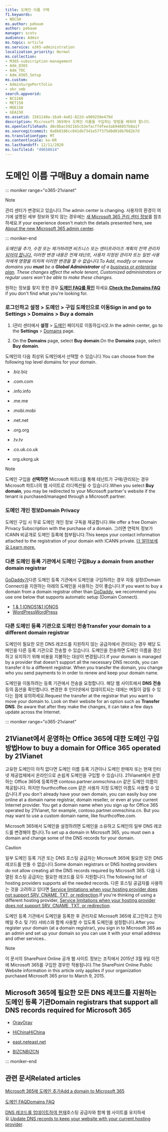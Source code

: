 ```yaml
---
title: 도메인 이름 구매
f1.keywords:
- NOCSH
ms.author: pebaum
author: pebaum
manager: scotv
audience: Admin
ms.topic: article
ms.service: o365-administration
localization_priority: Normal
ms.collection:
- M365-subscription-management
- Adm_O365
- Adm_TOC
- Adm_O365_Setup
ms.custom:
- AdminSurgePortfolio
- okr_smb
search.appverid:
- BCS160
- MET150
- MOE150
- GEA150
ms.assetid: 1561140a-16a9-4a02-822d-a989250e479d
description: Microsoft 365에서 도메인 이름을 구입하는 방법을 배워야 합니다.
ms.openlocfilehash: d8c0bac5921b5cb3efacffdfee3ab948857b8a1f
ms.sourcegitcommit: 0a8b0186cc041db7341e57f375d0d010b7682b7d
ms.translationtype: MT
ms.contentlocale: ko-KR
ms.lasthandoff: 12/11/2020
ms.locfileid: "49658614"
---
```

# <a name="buy-a-domain-name"></a><span data-ttu-id="85b7e-103">도메인 이름 구매</span><span class="sxs-lookup"><span data-stu-id="85b7e-103">Buy a domain name</span></span>

::: moniker range="o365-21vianet"

> [!NOTE]
> <span data-ttu-id="85b7e-104">관리 센터가 변경되고 있습니다.</span><span class="sxs-lookup"><span data-stu-id="85b7e-104">The admin center is changing.</span></span> <span data-ttu-id="85b7e-105">사용자의 환경이 여기에 설명된 세부 정보와 맞지 않는 경우에는 [새 Microsoft 365 관리 센터 정보](https://docs.microsoft.com/microsoft-365/admin/microsoft-365-admin-center-preview?view=o365-21vianet)를 참조하세요.</span><span class="sxs-lookup"><span data-stu-id="85b7e-105">If your experience doesn't match the details presented here, see [About the new Microsoft 365 admin center](https://docs.microsoft.com/microsoft-365/admin/microsoft-365-admin-center-preview?view=o365-21vianet).</span></span>

::: moniker-end

 <span data-ttu-id="85b7e-106">*도메인을 추가, 수정 또는  제거하려면  비즈니스 또는 엔터프라이즈 계획의 전역 관리자 [되어야 합니다.](https://products.office.com/business/office) 이러한 변경 내용은 전체 테넌트,   사용자 지정된 관리자 또는 일반 사용자에게 영향을 미치며 이러한 변경을 할 수 없습니다.*</span><span class="sxs-lookup"><span data-stu-id="85b7e-106">*To Add, modify or remove domains you **must** be a **Global Administrator** of a [business or enterprise plan](https://products.office.com/business/office). These changes affect the whole tenant, *Customized administrators* or *regular users* won't be able to make these changes.*</span></span>  

 <span data-ttu-id="85b7e-107">원하는 정보를 찾지 못한 경우 **[도메인 FAQ를 확인](../setup/domains-faq.yml)** 하세요.</span><span class="sxs-lookup"><span data-stu-id="85b7e-107">**[Check the Domains FAQ](../setup/domains-faq.yml)** if you don't find what you're looking for.</span></span> 
  
### <a name="sign-in-and-go-to-settings--domains--buy-a-domain"></a><span data-ttu-id="85b7e-108">로그인하고 설정 \> 도메인 \> 구입 도메인으로 이동</span><span class="sxs-lookup"><span data-stu-id="85b7e-108">Sign in and go to Settings \> Domains \> Buy a domain</span></span>

1. <span data-ttu-id="85b7e-109">I관리 센터에서 **설정** \> <a href="https://go.microsoft.com/fwlink/p/?linkid=834818" target="_blank"> 도메인</a> 페이지로 이동하십시오.</span><span class="sxs-lookup"><span data-stu-id="85b7e-109">In the admin center, go to the **Settings** \> <a href="https://go.microsoft.com/fwlink/p/?linkid=834818" target="_blank">Domains</a> page.</span></span>
    
3. <span data-ttu-id="85b7e-110">On the **Domains** page, select **Buy domain**.</span><span class="sxs-lookup"><span data-stu-id="85b7e-110">On the **Domains** page, select **Buy domain**.</span></span>
    
<span data-ttu-id="85b7e-111">도메인의 다음 최상위 도메인에서 선택할 수 있습니다.</span><span class="sxs-lookup"><span data-stu-id="85b7e-111">You can choose from the following top level domains for your domain.</span></span>
  
- <span data-ttu-id="85b7e-112">.biz</span><span class="sxs-lookup"><span data-stu-id="85b7e-112">.biz</span></span>
    
- <span data-ttu-id="85b7e-113">.com</span><span class="sxs-lookup"><span data-stu-id="85b7e-113">.com</span></span>
    
- <span data-ttu-id="85b7e-114">.info</span><span class="sxs-lookup"><span data-stu-id="85b7e-114">.info</span></span>
    
- <span data-ttu-id="85b7e-115">.me</span><span class="sxs-lookup"><span data-stu-id="85b7e-115">.me</span></span>
    
- <span data-ttu-id="85b7e-116">.mobi</span><span class="sxs-lookup"><span data-stu-id="85b7e-116">.mobi</span></span>
    
- <span data-ttu-id="85b7e-117">.net</span><span class="sxs-lookup"><span data-stu-id="85b7e-117">.net</span></span>
    
- <span data-ttu-id="85b7e-118">.org</span><span class="sxs-lookup"><span data-stu-id="85b7e-118">.org</span></span>
    
- <span data-ttu-id="85b7e-119">.tv</span><span class="sxs-lookup"><span data-stu-id="85b7e-119">.tv</span></span>
    
- <span data-ttu-id="85b7e-120">.co.uk</span><span class="sxs-lookup"><span data-stu-id="85b7e-120">.co.uk</span></span>
    
- <span data-ttu-id="85b7e-121">org.uk</span><span class="sxs-lookup"><span data-stu-id="85b7e-121">org.uk</span></span>
    

> [!NOTE]
> <span data-ttu-id="85b7e-122">도메인 구입을 **선택하면** Microsoft 파트너를 통해 테넌트가 구매/관리되는 경우 Microsoft 파트너의 웹 사이트로 리디렉션될 수 있습니다.</span><span class="sxs-lookup"><span data-stu-id="85b7e-122">When you select **Buy domain**, you may be redirected to your Microsoft partner's website if the tenant is purchased/managed through a Microsoft partner.</span></span>

### <a name="domain-privacy"></a><span data-ttu-id="85b7e-123">도메인 개인 정보</span><span class="sxs-lookup"><span data-stu-id="85b7e-123">Domain Privacy</span></span>
<span data-ttu-id="85b7e-124">도메인 구입 시 무료 도메인 개인 정보 구독을 제공합니다.</span><span class="sxs-lookup"><span data-stu-id="85b7e-124">We offer a free Domain Privacy Subscription with the purchase of a domain.</span></span> <span data-ttu-id="85b7e-125">그러면 연락처 정보가 ICANN 비공개로 도메인 등록에 첨부됩니다.</span><span class="sxs-lookup"><span data-stu-id="85b7e-125">This keeps your contact information attached to the registration of your domain with ICANN private.</span></span> [<span data-ttu-id="85b7e-126">더 알아보세요.</span><span class="sxs-lookup"><span data-stu-id="85b7e-126">Learn more.</span></span>](https://whois.icann.org/en/privacy-and-proxy-services)
  
### <a name="buy-a-domain-from-another-domain-registrar"></a><span data-ttu-id="85b7e-127">다른 도메인 등록 기관에서 도메인 구입</span><span class="sxs-lookup"><span data-stu-id="85b7e-127">Buy a domain from another domain registrar</span></span>
<span data-ttu-id="85b7e-128">[GoDaddy가](https://www.godaddy.com)다른 도메인 등록 기관에서 도메인을 구입하려는 경우 자동 설정(Domain Connect)을 지원하는 아래의 도메인을 사용하는 것이 좋습니다.</span><span class="sxs-lookup"><span data-stu-id="85b7e-128">If you want to buy a domain from a domain registrar other than [GoDaddy](https://www.godaddy.com), we recommend you use one below that supports automatic setup (Domain Connect).</span></span> 
  
- [<span data-ttu-id="85b7e-129">1 &amp; 1 IONOS</span><span class="sxs-lookup"><span data-stu-id="85b7e-129">1&amp;1 IONOS</span></span>](https://www.1and1.com/)
- [<span data-ttu-id="85b7e-130">WordPress</span><span class="sxs-lookup"><span data-stu-id="85b7e-130">WordPress</span></span>](https://www.wordpress.com) 

   
### <a name="transfer-your-domain-to-a-different-domain-registrar"></a><span data-ttu-id="85b7e-131">다른 도메인 등록 기관으로 도메인 전송</span><span class="sxs-lookup"><span data-stu-id="85b7e-131">Transfer your domain to a different domain registrar</span></span>

<span data-ttu-id="85b7e-p103">도메인이 필요한 모든 DNS 레코드를 지원하지 않는 공급자에서 관리되는 경우 해당 도메인을 다른 등록 기관으로 전송할 수 있습니다. 도메인을 전송하면 도메인 이름을 갱신하고 유지하기 위해 비용을 지불하는 대상이 변경됩니다.</span><span class="sxs-lookup"><span data-stu-id="85b7e-p103">If your domain is managed by a provider that doesn't support all the necessary DNS records, you can transfer it to a different registrar. When you transfer the domain, you change who you send payments to in order to renew and keep your domain name.</span></span>
  
<span data-ttu-id="85b7e-p104">도메인을 이동하려는 등록 기관에서 전송을 요청합니다. 해당 웹 사이트에서 **DNS 전송** 등의 옵션을 확인합니다. 변경한 후 인터넷에서 업데이트되는 데에는 며칠이 걸릴 수 있다는 점에 유의하세요.</span><span class="sxs-lookup"><span data-stu-id="85b7e-p104">Request the transfer at the registrar that you want to move your domain to. Look on their website for an option such as **Transfer DNS**. Be aware that after they make the changes, it can take a few days update across the Internet.</span></span>
 



::: moniker range="o365-21vianet"
## <a name="how-to-buy-a-domain-for-office-365-operated-by-21vianet"></a><span data-ttu-id="85b7e-137">21Vianet에서 운영하는 Office 365에 대한 도메인 구입 방법</span><span class="sxs-lookup"><span data-stu-id="85b7e-137">How to buy a domain for Office 365 operated by 21Vianet</span></span>



<span data-ttu-id="85b7e-p105">고유한 도메인이 아직 없다면 도메인 이름 등록 기관이나 도메인 판매자 또는 현재 인터넷 제공업체에서 온라인으로 손쉽게 도메인을 구입할 수 있습니다. 21Vianet에서 운영하는 Office 365에 등록하면 contoso.partner.onmschina.cn 같은 도메인 이름이 제공됩니다. 하지만 fourthcoffee.com 같은 사용자 지정 도메인 이름도 사용할 수 있습니다.</span><span class="sxs-lookup"><span data-stu-id="85b7e-p105">If you don't already have your own domain, you can easily buy one online at a domain name registrar, domain reseller, or even at your current Internet provider. You get a domain name when you sign up for Office 365 operated by 21Vianet, for example, contoso.partner.onmschina.cn. But you may want to use a custom domain name, like fourthcoffee.com.</span></span>
  
<span data-ttu-id="85b7e-141">Microsoft 365에서 도메인을 설정하려면 도메인을 소유하고 도메인의 일부 DNS 레코드를 변경해야 합니다.</span><span class="sxs-lookup"><span data-stu-id="85b7e-141">To set up a domain in Microsoft 365, you must own a domain and change some of the DNS records for your domain.</span></span>
  
> [!CAUTION]
> <span data-ttu-id="85b7e-142">일부 도메인 등록 기관 또는 DNS 호스팅 공급자는 Microsoft 365에 필요한 모든 DNS 레코드를 만들 수 없습니다.</span><span class="sxs-lookup"><span data-stu-id="85b7e-142">Some domain registrars or DNS hosting providers do not allow creating all the DNS records required by Microsoft 365.</span></span> <span data-ttu-id="85b7e-143">다음 나열된 호스팅 공급자는 필요한 레코드를 모두 지원합니다.</span><span class="sxs-lookup"><span data-stu-id="85b7e-143">The following list of hosting providers supports all the needed records.</span></span> <span data-ttu-id="85b7e-144">다른 호스팅 공급자를 사용하는 것을 고려하고 있다면 [Service limitations when your hosting provider does not support SRV, CNAME, TXT, or redirection](https://support.microsoft.com/office/dfbb03e3-08c1-4c4e-b2f0-891665b29b77).</span><span class="sxs-lookup"><span data-stu-id="85b7e-144">If you're thinking of using a different hosting provider, [Service limitations when your hosting provider does not support SRV, CNAME, TXT, or redirection](https://support.microsoft.com/office/dfbb03e3-08c1-4c4e-b2f0-891665b29b77).</span></span> 
  
<span data-ttu-id="85b7e-145">도메인 등록 기관에서 도메인을 등록한 후 관리자로 Microsoft 365에 로그인하고 전자 메일 주소 및 기타 서비스와 함께 사용할 수 있도록 도메인을 설정합니다.</span><span class="sxs-lookup"><span data-stu-id="85b7e-145">After you register your domain (at a domain registrar), you sign in to Microsoft 365 as an admin and set up your domain so you can use it with your email address and other services..</span></span>
  
> [!NOTE]
> <span data-ttu-id="85b7e-146">이 문서의 SharePoint Online 공개 웹 사이트 정보는 조직에서 2015년 3월 9일 이전에 Microsoft 365를 구입한 경우만 적용됩니다.</span><span class="sxs-lookup"><span data-stu-id="85b7e-146">The SharePoint Online Public Website information in this article only applies if your organization purchased Microsoft 365 prior to March 9, 2015.</span></span> 

## <a name="domain-registrars-that-support-all-dns-records-required-for-microsoft-365"></a><span data-ttu-id="85b7e-147">Microsoft 365에 필요한 모든 DNS 레코드를 지원하는 도메인 등록 기관</span><span class="sxs-lookup"><span data-stu-id="85b7e-147">Domain registrars that support all DNS records required for Microsoft 365</span></span>

- [<span data-ttu-id="85b7e-148">Oray</span><span class="sxs-lookup"><span data-stu-id="85b7e-148">Oray</span></span>](https://oray.com/)
    
- [<span data-ttu-id="85b7e-149">HiChina</span><span class="sxs-lookup"><span data-stu-id="85b7e-149">HiChina</span></span>](https://www.hichina.com/)
    
- [<span data-ttu-id="85b7e-150">east.net</span><span class="sxs-lookup"><span data-stu-id="85b7e-150">east.net</span></span>](http://www.east.net/)
    
- [<span data-ttu-id="85b7e-151">BIZCN</span><span class="sxs-lookup"><span data-stu-id="85b7e-151">BIZCN</span></span>](https://www.bizcn.com/)
    
::: moniker-end

## <a name="related-articles"></a><span data-ttu-id="85b7e-152">관련 문서</span><span class="sxs-lookup"><span data-stu-id="85b7e-152">Related articles</span></span>

[<span data-ttu-id="85b7e-153">Microsoft 365에 도메인 추가</span><span class="sxs-lookup"><span data-stu-id="85b7e-153">Add a domain to Microsoft 365</span></span>](../setup/add-domain.md)

[<span data-ttu-id="85b7e-154">도메인 FAQ</span><span class="sxs-lookup"><span data-stu-id="85b7e-154">Domains FAQ</span></span>](../setup/domains-faq.yml)

<span data-ttu-id="85b7e-155">[DNS 레코드를 업데이트하여 현재](https://docs.microsoft.com/microsoft-365/admin/dns/update-dns-records-to-retain-current-hosting-provider)호스팅 공급자와 함께 웹 사이트를 유지하세요.</span><span class="sxs-lookup"><span data-stu-id="85b7e-155">[Update DNS records to keep your website with your current hosting provider](https://docs.microsoft.com/microsoft-365/admin/dns/update-dns-records-to-retain-current-hosting-provider).</span></span>
